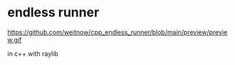 # endless runner

![]()https://github.com/weitnow/cpp_endless_runner/blob/main/preview/preview.gif

in c++ with raylib
